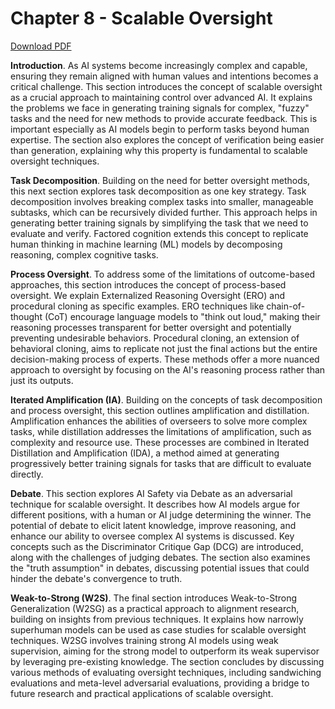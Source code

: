 # Chapter 8 - Scalable Oversight


<a href="../../pdfs/chapter_8.pdf" class="pdf-button" download>Download PDF</a>

**Introduction**. As AI systems become increasingly complex and capable, ensuring they remain aligned with human values and intentions becomes a critical challenge. This section introduces the concept of scalable oversight as a crucial approach to maintaining control over advanced AI. It explains the problems we face in generating training signals for complex, "fuzzy" tasks and the need for new methods to provide accurate feedback. This is important especially as AI models begin to perform tasks beyond human expertise. The section also explores the concept of verification being easier than generation, explaining why this property is fundamental to scalable oversight techniques.

**Task Decomposition**. Building on the need for better oversight methods, this next section explores task decomposition as one key strategy. Task decomposition involves breaking complex tasks into smaller, manageable subtasks, which can be recursively divided further. This approach helps in generating better training signals by simplifying the task that we need to evaluate and verify. Factored cognition extends this concept to replicate human thinking in machine learning (ML) models by decomposing reasoning, complex cognitive tasks.

**Process Oversight**. To address some of the limitations of outcome-based approaches, this section introduces the concept of process-based oversight. We explain Externalized Reasoning Oversight (ERO) and procedural cloning as specific examples. ERO techniques like chain-of-thought (CoT) encourage language models to "think out loud," making their reasoning processes transparent for better oversight and potentially preventing undesirable behaviors. Procedural cloning, an extension of behavioral cloning, aims to replicate not just the final actions but the entire decision-making process of experts. These methods offer a more nuanced approach to oversight by focusing on the AI's reasoning process rather than just its outputs.

**Iterated Amplification (IA)**. Building on the concepts of task decomposition and process oversight, this section outlines amplification and distillation. Amplification enhances the abilities of overseers to solve more complex tasks, while distillation addresses the limitations of amplification, such as complexity and resource use. These processes are combined in Iterated Distillation and Amplification (IDA), a method aimed at generating progressively better training signals for tasks that are difficult to evaluate directly.

**Debate**. This section explores AI Safety via Debate as an adversarial technique for scalable oversight. It describes how AI models argue for different positions, with a human or AI judge determining the winner. The potential of debate to elicit latent knowledge, improve reasoning, and enhance our ability to oversee complex AI systems is discussed. Key concepts such as the Discriminator Critique Gap (DCG) are introduced, along with the challenges of judging debates. The section also examines the "truth assumption" in debates, discussing potential issues that could hinder the debate's convergence to truth.

**Weak-to-Strong (W2S)**. The final section introduces Weak-to-Strong Generalization (W2SG) as a practical approach to alignment research, building on insights from previous techniques. It explains how narrowly superhuman models can be used as case studies for scalable oversight techniques. W2SG involves training strong AI models using weak supervision, aiming for the strong model to outperform its weak supervisor by leveraging pre-existing knowledge. The section concludes by discussing various methods of evaluating oversight techniques, including sandwiching evaluations and meta-level adversarial evaluations, providing a bridge to future research and practical applications of scalable oversight.
